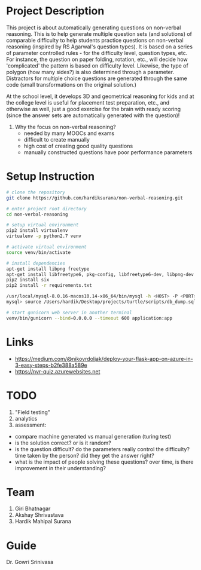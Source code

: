 # Project Description

This project is about automatically generating questions on non-verbal reasoning. This is to help generate multiple question sets (and solutions) of comparable difficulty to help students practice questions on non-verbal reasoning (inspired by RS Agarwal's question types). It is based on a series of parameter controlled rules - for the difficulty level, question types, etc. For instance, the question on paper folding, rotation, etc., will decide how 'complicated' the pattern is based on difficulty level. Likewise, the type of polygon (how many sides?) is also determined through a parameter. Distractors for multiple choice questions are generated through the same code (small transformations on the original solution.) 

At the school level, it develops 3D and geometrical reasoning for kids and at the college level is useful for placement test preparation, etc., and otherwise as well, just a good exercise for the brain with ready scoring (since the answer sets are automatically generated with the question)!  

1. Why the focus on non-verbal reasoning?
   - needed by many MOOCs and exams
   - difficult to create manually
   - high cost of creating good quality questions
   - manually constructed questions have poor performance parameters


# Setup Instruction

```sh
# clone the repository
git clone https://github.com/hardiksurana/non-verbal-reasoning.git

# enter project root directory
cd non-verbal-reasoning

# setup virtual environment
pip2 install virtualenv
virtualenv -p python2.7 venv

# activate virtual environment
source venv/bin/activate

# install dependencies
apt-get install libpng freetype
apt-get install libfreetype6, pkg-config, libfreetype6-dev, libpng-dev
pip2 install six
pip2 install -r requirements.txt

/usr/local/mysql-8.0.16-macos10.14-x86_64/bin/mysql -h <HOST> -P <PORT> -u <USERNAME> -p
mysql> source /Users/hardik/Desktop/projects/turtle/scripts/db_dump.sql

# start gunicorn web server in another terminal
venv/bin/gunicorn --bind=0.0.0.0 --timeout 600 application:app
```


# Links

- https://medium.com/@nikovrdoljak/deploy-your-flask-app-on-azure-in-3-easy-steps-b2fe388a589e
- https://nvr-quiz.azurewebsites.net


# TODO

1. "Field testing"
2. analytics
3. assessment:
  - compare machine generated vs manual generation (turing test)
  - is the solution correct? or is it random?
  - is the question difficult? do the parameters really control the difficulty? time taken by the person? did they get the answer right?
  - what is the impact of people solving these questions? over time, is there improvement in their understanding?


# Team

1. Giri Bhatnagar
2. Akshay Shrivastava
3. Hardik Mahipal Surana

# Guide

Dr. Gowri Srinivasa